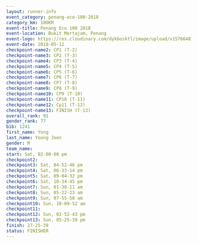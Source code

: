```yaml
--- 
layout: runner-info 
event_category: penang-eco-100-2018 
category_km: 100KM 
event-title: Penang Eco 100 2018 
event-location: Bukit Mertajam, Penang 
event-logo: https://res.cloudinary.com/dykbosktl/image/upload/v1576648106/Logo/Logo_lovxhg.jpg 
event-date: 2018-05-12 
checkpoint-name2: CP1 (T-2) 
checkpoint-name3: CP2 (T-3) 
checkpoint-name4: CP3 (T-4) 
checkpoint-name5: CP4 (T-5) 
checkpoint-name6: CP5 (T-6) 
checkpoint-name7: CP6 (T-7) 
checkpoint-name8: CP7 (T-8) 
checkpoint-name9: CP8 (T-9) 
checkpoint-name10: CP9 (T-10) 
checkpoint-name11: CP10 (T-11) 
checkpoint-name12: Cp11 (T-12) 
checkpoint-name13: FINISH (T-13) 
overall_rank: 91
gender_rank: 77
bib: 1241
first_name: Yong
last_name: Yoong Joon
gender: M
team_name: 
start: Sat, 02-00-00 pm
checkpoint2: 
checkpoint3: Sat, 04-52-46 pm
checkpoint4: Sat, 06-33-14 pm
checkpoint5: Sat, 09-04-32 pm
checkpoint6: Sat, 10-34-45 pm
checkpoint7: Sun, 01-38-11 am
checkpoint8: Sun, 05-22-23 am
checkpoint9: Sun, 07-55-50 am
checkpoint10: Sun, 10-09-52 am
checkpoint11: 
checkpoint12: Sun, 02-52-43 pm
checkpoint13: Sun, 05-25-39 pm
finish: 27-25-39
status: FINISHER
--- 
```

